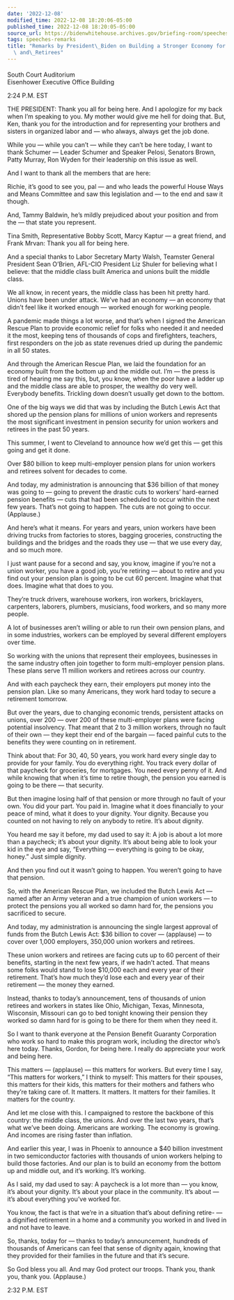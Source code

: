```yaml
---
date: '2022-12-08'
modified_time: 2022-12-08 18:20:06-05:00
published_time: 2022-12-08 18:20:05-05:00
source_url: https://bidenwhitehouse.archives.gov/briefing-room/speeches-remarks/2022/12/08/remarks-by-president-biden-on-building-a-stronger-economy-for-union-workers-and-retirees/
tags: speeches-remarks
title: "Remarks by President\_Biden on Building a Stronger Economy for Union Workers\
  \ and\_Retirees"
---
```

 
#### 

South Court Auditorium  
Eisenhower Executive Office Building

2:24 P.M. EST

THE PRESIDENT: Thank you all for being here. And I apologize for my back
when I’m speaking to you. My mother would give me hell for doing that.
But, Ken, thank you for the introduction and for representing your
brothers and sisters in organized labor and — who always, always get the
job done.

While you — while you can’t — while they can’t be here today, I want to
thank Schumer — Leader Schumer and Speaker Pelosi, Senators Brown, Patty
Murray, Ron Wyden for their leadership on this issue as well.

And I want to thank all the members that are here:

Richie, it’s good to see you, pal — and who leads the powerful House
Ways and Means Committee and saw this legislation and — to the end and
saw it though.

And, Tammy Baldwin, he’s mildly prejudiced about your position and from
the — that state you represent.

Tina Smith, Representative Bobby Scott, Marcy Kaptur — a great friend,
and Frank Mrvan: Thank you all for being here.

And a special thanks to Labor Secretary Marty Walsh, Teamster General
President Sean O’Brien, AFL-CIO President Liz Shuler for believing what
I believe: that the middle class built America and unions built the
middle class.

We all know, in recent years, the middle class has been hit pretty hard.
Unions have been under attack. We’ve had an economy — an economy that
didn’t feel like it worked enough — worked enough for working people.

A pandemic made things a lot worse, and that’s when I signed the
American Rescue Plan to provide economic relief for folks who needed it
and needed it the most, keeping tens of thousands of cops and
firefighters, teachers, first responders on the job as state revenues
dried up during the pandemic in all 50 states.

And through the American Rescue Plan, we laid the foundation for an
economy built from the bottom up and the middle out. I’m — the press is
tired of hearing me say this, but, you know, when the poor have a ladder
up and the middle class are able to prosper, the wealthy do very well.
Everybody benefits. Trickling down doesn’t usually get down to the
bottom.

One of the big ways we did that was by including the Butch Lewis Act
that shored up the pension plans for millions of union workers and
represents the most significant investment in pension security for union
workers and retirees in the past 50 years.

This summer, I went to Cleveland to announce how we’d get this — get
this going and get it done.

Over $80 billion to keep multi-employer pension plans for union workers
and retirees solvent for decades to come.

And today, my administration is announcing that $36 billion of that
money was going to — going to prevent the drastic cuts to workers’
hard-earned pension benefits — cuts that had been scheduled to occur
within the next few years. That’s not going to happen. The cuts are not
going to occur. (Applause.)

And here’s what it means. For years and years, union workers have been
driving trucks from factories to stores, bagging groceries, constructing
the buildings and the bridges and the roads they use — that we use every
day, and so much more.

I just want pause for a second and say, you know, imagine if you’re not
a union worker, you have a good job, you’re retiring — about to retire
and you find out your pension plan is going to be cut 60 percent.
Imagine what that does. Imagine what that does to you.

They’re truck drivers, warehouse workers, iron workers, bricklayers,
carpenters, laborers, plumbers, musicians, food workers, and so many
more people.

A lot of businesses aren’t willing or able to run their own pension
plans, and in some industries, workers can be employed by several
different employers over time.

So working with the unions that represent their employees, businesses in
the same industry often join together to form multi-employer pension
plans. These plans serve 11 million workers and retirees across our
country.

And with each paycheck they earn, their employers put money into the
pension plan. Like so many Americans, they work hard today to secure a
retirement tomorrow.

But over the years, due to changing economic trends, persistent attacks
on unions, over 200 — over 200 of these multi-employer plans were facing
potential insolvency. That meant that 2 to 3 million workers, through no
fault of their own — they kept their end of the bargain — faced painful
cuts to the benefits they were counting on in retirement.

Think about that: For 30, 40, 50 years, you work hard every single day
to provide for your family. You do everything right. You track every
dollar of that paycheck for groceries, for mortgages. You need every
penny of it. And while knowing that when it’s time to retire though, the
pension you earned is going to be there — that security.

But then imagine losing half of that pension or more through no fault of
your own. You did your part. You paid in. Imagine what it does
financially to your peace of mind, what it does to your dignity. Your
dignity. Because you counted on not having to rely on anybody to retire.
It’s about dignity.

You heard me say it before, my dad used to say it: A job is about a lot
more than a paycheck; it’s about your dignity. It’s about being able to
look your kid in the eye and say, “Everything — everything is going to
be okay, honey.” Just simple dignity.

And then you find out it wasn’t going to happen. You weren’t going to
have that pension.

So, with the American Rescue Plan, we included the Butch Lewis Act —
named after an Army veteran and a true champion of union workers — to
protect the pensions you all worked so damn hard for, the pensions you
sacrificed to secure.

And today, my administration is announcing the single largest approval
of funds from the Butch Lewis Act: $36 billion to cover — (applause) —
to cover over 1,000 employers, 350,000 union workers and retirees.

These union workers and retirees are facing cuts up to 60 percent of
their benefits, starting in the next few years, if we hadn’t acted. That
means some folks would stand to lose $10,000 each and every year of
their retirement. That’s how much they’d lose each and every year of
their retirement — the money they earned.

Instead, thanks to today’s announcement, tens of thousands of union
retirees and workers in states like Ohio, Michigan, Texas, Minnesota,
Wisconsin, Missouri can go to bed tonight knowing their pension they
worked so damn hard for is going to be there for them when they need it.

So I want to thank everyone at the Pension Benefit Guaranty Corporation
who work so hard to make this program work, including the director who’s
here today. Thanks, Gordon, for being here. I really do appreciate your
work and being here.

This matters — (applause) — this matters for workers. But every time I
say, “This matters for workers,” I think to myself: This matters for
their spouses, this matters for their kids, this matters for their
mothers and fathers who they’re taking care of. It matters. It matters.
It matters for their families. It matters for the country.

And let me close with this. I campaigned to restore the backbone of this
country: the middle class, the unions. And over the last two years,
that’s what we’ve been doing. Americans are working. The economy is
growing. And incomes are rising faster than inflation.

And earlier this year, I was in Phoenix to announce a $40 billion
investment in two semiconductor factories with thousands of union
workers helping to build those factories. And our plan is to build an
economy from the bottom up and middle out, and it’s working. It’s
working.

As I said, my dad used to say: A paycheck is a lot more than — you know,
it’s about your dignity. It’s about your place in the community. It’s
about — it’s about everything you’ve worked for.

You know, the fact is that we’re in a situation that’s about defining
retire- — a dignified retirement in a home and a community you worked in
and lived in and not have to leave.

So, thanks, today for — thanks to today’s announcement, hundreds of
thousands of Americans can feel that sense of dignity again, knowing
that they provided for their families in the future and that it’s
secure.

So God bless you all. And may God protect our troops. Thank you, thank
you, thank you. (Applause.)

2:32 P.M. EST

